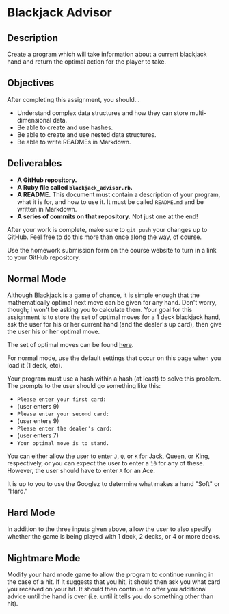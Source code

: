 # Blackjack Advisor

## Description

Create a program which will take information about a current blackjack hand and return the optimal action for the player to take.

## Objectives

After completing this assignment, you should...

* Understand complex data structures and how they can store multi-dimensional data.
* Be able to create and use hashes.
* Be able to create and use nested data structures.
* Be able to write READMEs in Markdown.

## Deliverables

* **A GitHub repository.**
* **A Ruby file called `blackjack_advisor.rb`.**
* **A README.**  This document must contain a description of your program, what it is for, and how to use it.  It must be called `README.md` and be written in Markdown.
* **A series of commits on that repository.**  Not just one at the end!

After your work is complete, make sure to `git push` your changes up to GitHub.  Feel free to do this more than once along the way, of course.

Use the homework submission form on the course website to turn in a link to your GitHub repository.

## Normal Mode

Although Blackjack is a game of chance, it is simple enough that the mathematically optimal next move can be given for any hand.  Don't worry, though; I won't be asking you to calculate them.  Your goal for this assignment is to store the set of optimal moves for a 1 deck blackjack hand, ask the user for his or her current hand (and the dealer's up card), then give the user his or her optimal move.

The set of optimal moves can be found [here](http://wizardofodds.com/games/blackjack/strategy/calculator/).

For normal mode, use the default settings that occur on this page when you load it (1 deck, etc).

Your program must use a hash within a hash (at least) to solve this problem.  The prompts to the user should go something like this:

* `Please enter your first card:`
* (user enters 9)
* `Please enter your second card:`
* (user enters 9)
* `Please enter the dealer's card:`
* (user enters 7)
* `Your optimal move is to stand.`

You can either allow the user to enter `J`, `Q`, or `K` for Jack, Queen, or King, respectively, or you can expect the user to enter a `10` for any of these.  However, the user should have to enter `A` for an Ace.

It is up to you to use the Googlez to determine what makes a hand "Soft" or "Hard."


## Hard Mode

In addition to the three inputs given above, allow the user to also specify whether the game is being played with 1 deck, 2 decks, or 4 or more decks.


## Nightmare Mode

Modify your hard mode game to allow the program to continue running in the case of a hit.  If it suggests that you hit, it should then ask you what card you received on your hit.  It should then continue to offer you additional advice until the hand is over (i.e. until it tells you do something other than hit).
